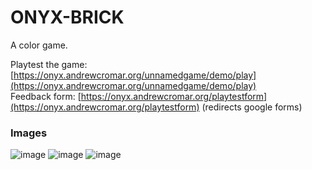 # ONYX-BRICK

A color game.

Playtest the game: [https://onyx.andrewcromar.org/unnamedgame/demo/play](https://onyx.andrewcromar.org/unnamedgame/demo/play) <br>
Feedback form: [https://onyx.andrewcromar.org/playtestform](https://onyx.andrewcromar.org/playtestform) (redirects google forms)

### Images

![image](https://github.com/user-attachments/assets/7e11805f-5047-4a6a-956c-4f3375b70c2f)
![image](https://github.com/user-attachments/assets/b9176a43-3f51-488b-b9bf-e84c31eac4f4)
![image](https://github.com/user-attachments/assets/8d7dce18-ac2b-4531-926a-0c04dd5380f6)
